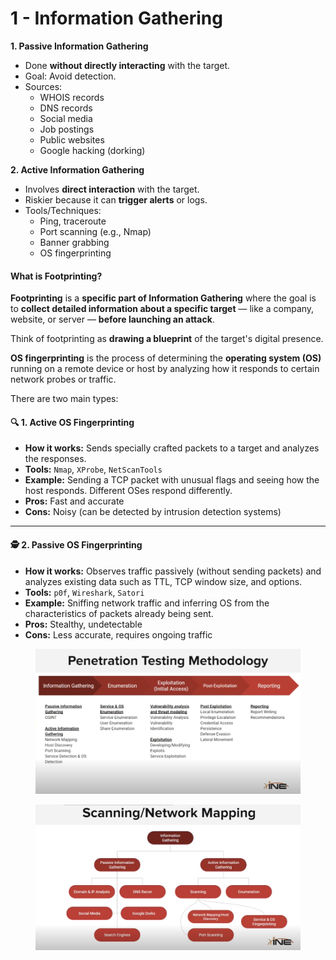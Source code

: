 # 1 - Information Gathering

**1. Passive Information Gathering**

* Done **without directly interacting** with the target.
* Goal: Avoid detection.
* Sources:
  * WHOIS records
  * DNS records
  * Social media
  * Job postings
  * Public websites
  * Google hacking (dorking)

**2. Active Information Gathering**

* Involves **direct interaction** with the target.
* Riskier because it can **trigger alerts** or logs.
* Tools/Techniques:
  * Ping, traceroute
  * Port scanning (e.g., Nmap)
  * Banner grabbing
  * OS fingerprinting

#### What is **Footprinting**?

**Footprinting** is a **specific part of Information Gathering** where the goal is to **collect detailed information about a specific target** — like a company, website, or server — **before launching an attack**.

Think of footprinting as **drawing a blueprint** of the target's digital presence.

**OS fingerprinting** is the process of determining the **operating system (OS)** running on a remote device or host by analyzing how it responds to certain network probes or traffic.

There are two main types:

#### 🔍 1. **Active OS Fingerprinting**

* **How it works:** Sends specially crafted packets to a target and analyzes the responses.
* **Tools:** `Nmap`, `XProbe`, `NetScanTools`
* **Example:** Sending a TCP packet with unusual flags and seeing how the host responds. Different OSes respond differently.
* **Pros:** Fast and accurate
* **Cons:** Noisy (can be detected by intrusion detection systems)

***

#### 🕵️ 2. **Passive OS Fingerprinting**

* **How it works:** Observes traffic passively (without sending packets) and analyzes existing data such as TTL, TCP window size, and options.
* **Tools:** `p0f`, `Wireshark`, `Satori`
* **Example:** Sniffing network traffic and inferring OS from the characteristics of packets already being sent.
* **Pros:** Stealthy, undetectable
* **Cons:** Less accurate, requires ongoing traffic

<figure><img src="../../../.gitbook/assets/image (3) (1) (1) (1) (1).png" alt=""><figcaption></figcaption></figure>

<figure><img src="../../../.gitbook/assets/image (4) (1) (1) (1).png" alt=""><figcaption></figcaption></figure>
